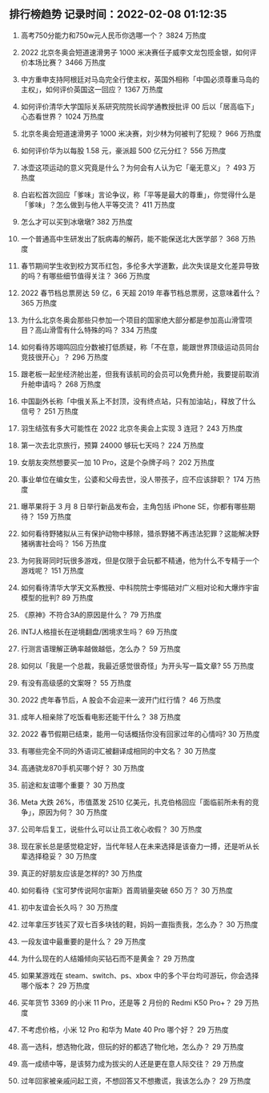 
## 排行榜趋势 记录时间：2022-02-08 01:12:35
  
  1. 高考750分能力和750w元人民币你选哪一个？ 3824 万热度
    
  2. 2022 北京冬奥会短道速滑男子 1000 米决赛任子威李文龙包揽金银，如何评价本场比赛？ 3466 万热度
    
  3. 中方重申支持阿根廷对马岛完全行使主权，英国外相称「中国必须尊重马岛的主权」，如何评价英国这一回应？ 1367 万热度
    
  4. 如何评价清华大学国际关系研究院院长阎学通教授批评 00 后以「居高临下」心态看世界？ 1024 万热度
    
  5. 北京冬奥会短道速滑男子 1000 米决赛，刘少林为何被判了犯规？ 966 万热度
    
  6. 如何评价华为以每股 1.58 元，豪派超 500 亿元分红？ 556 万热度
    
  7. 冰壶这项运动的意义究竟是什么？为何会有人认为它「毫无意义」？ 493 万热度
    
  8. 白岩松首次回应「爹味」言论争议，称「平等是最大的尊重」，你觉得什么是「爹味」？怎么做到与他人平等交流？ 411 万热度
    
  9. 怎么才可以买到冰墩墩? 382 万热度
    
  10. 一个普通高中生研发出了朊病毒的解药，能不能保送北大医学部？ 368 万热度
    
  11. 春节期间学生收到校方冥币红包，多伦多大学道歉，此次失误是文化差异导致的吗？有哪些细节值得关注？ 366 万热度
    
  12. 2022 春节档总票房达 59 亿，6 天超 2019 年春节档总票房，这意味着什么？ 365 万热度
    
  13. 为什么北京冬奥会那些只参加一个项目的国家绝大部分都是参加高山滑雪项目？高山滑雪有什么特殊的吗？ 334 万热度
    
  14. 如何看待苏翊鸣回应分数被打低质疑，称「不在意，能跟世界顶级运动员同台竞技很开心」？ 296 万热度
    
  15. 跟老板一起坐经济舱出差，但我有该航司的会员可以免费升舱，我要提前取消升舱申请吗？ 268 万热度
    
  16. 中国副外长称「中俄关系上不封顶，没有终点站，只有加油站」，释放了什么信号？ 251 万热度
    
  17. 羽生结弦有多大可能性在 2022 北京冬奥会上实现 3 连冠？ 243 万热度
    
  18. 第一次去北京旅行，预算 24000 够玩七天吗？ 224 万热度
    
  19. 女朋友突然想要买一加 10 Pro，这是个杂牌子吗？ 202 万热度
    
  20. 事业单位在编女生，公婆和父母去世，没人带孩子，应不应该辞职？ 174 万热度
    
  21. 曝苹果将于 3 月 8 日举行新品发布会，主角包括 iPhone SE，你都有哪些期待？ 159 万热度
    
  22. 如何看待野猪拟从三有保护动物中移除，猎杀野猪不再违法犯罪？这能解决野猪祸害社会吗？ 156 万热度
    
  23. 为何我哥同时玩很多游戏，但是仅限于会玩都不精通，他为什么不专精于一个游戏呢？ 151 万热度
    
  24. 如何看待清华大学天文系教授、中科院院士李惕碚对广义相对论和大爆炸宇宙模型的批判? 89 万热度
    
  25. 《原神》不符合3A的原因是什么？ 79 万热度
    
  26. INTJ人格擅长在逆境翻盘/困境求生吗？ 69 万热度
    
  27. 行测言语理解正确率越做越低，怎么办？ 59 万热度
    
  28. 如何以「我是一个总裁，我最近感觉很奇怪」为开头写一篇文章? 55 万热度
    
  29. 有没有高级感的文案呀？ 55 万热度
    
  30. 2022 虎年春节后，A 股会不会迎来一波开门红行情？ 46 万热度
    
  31. 成年人相亲除了吃饭看电影还能干什么？ 38 万热度
    
  32. 2022 春节假期已结束，能用一句话概括你没有回家过年的心情吗? 30 万热度
    
  33. 有哪些完全不同的外语词汇被翻译成相同的中文名？ 30 万热度
    
  34. 高通骁龙870手机买哪个好？ 30 万热度
    
  35. 前途和友谊哪个重要？ 30 万热度
    
  36. Meta 大跌 26%，市值蒸发 2510 亿美元，扎克伯格回应「面临前所未有的竞争」，原因为何？ 30 万热度
    
  37. 公司年后复工，说些什么可以让员工收心收假？ 30 万热度
    
  38. 现在家长总是感觉稳定好，当代年轻人在未来选择是该奋力一搏，还是听从长辈选择稳妥？ 30 万热度
    
  39. 真正的好朋友应该是怎样的? 30 万热度
    
  40. 如何看待《宝可梦传说阿尔宙斯》首周销量突破 650 万？ 30 万热度
    
  41. 初中友谊会长久吗？ 30 万热度
    
  42. 过年拿压岁钱买了双七百多块钱的鞋，妈妈一直指责我，怎么办？ 30 万热度
    
  43. 一段友谊中最重要的是什么？ 29 万热度
    
  44. 为什么现在的人结婚倾向买钻石而不是黄金？ 29 万热度
    
  45. 如果某游戏在 steam、switch、ps、xbox 中的多个平台均可游玩，你会选择哪个版本？ 29 万热度
    
  46. 买年货节 3369 的小米 11 Pro，还是等 2 月份的 Redmi K50 Pro+？ 29 万热度
    
  47. 不考虑价格，小米 12 Pro 和华为 Mate 40 Pro 哪个好？ 29 万热度
    
  48. 高一选科，想选物化政，但玩的好的都选了物化地，怎么办？ 29 万热度
    
  49. 高一成绩中等，是该努力成为拔尖的人还是更在意人际交往？ 29 万热度
    
  50. 过年回家被亲戚问起工资，不想回答又不想撒谎，我该怎么办？ 29 万热度
    